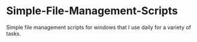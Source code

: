 # Simple-File-Management-Scripts
Simple file management scripts for windows that I use daily for a variety of tasks.
